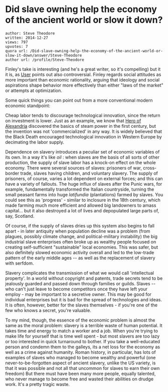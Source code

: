 # Did slave owning help the economy of the ancient world or slow it down?

	author: Steve Theodore
	written: 2014-12-27
	views: 797
	upvotes: 7
	quora url: /Did-slave-owning-help-the-economy-of-the-ancient-world-or-slow-it-down/answer/Steve-Theodore
	author url: /profile/Steve-Theodore


Finley's take is interesting (and he's a great writer, so it's compelling) but it it is, as [User](https://www.quora.com/profile/User-386804) points out also controversial. Finley regards social attitudes as more important than economic rationality, arguing that ideology and social aspirations shape behavior more effectively than either "laws of the market" or attempts at optimization.

Some quick things you can point out from a more conventional modern economic standpoint:

Cheap labor tends to discourage technological innovation, since the return on investment is lower. Just as an example, we know that [Hero of Alexandria](http://en.wikipedia.org/wiki/Hero_of_Alexandria) discovered the basics of steam power in the first century, but the invention was not 'commercialized' in any way. It is widely believed that the Black Death encouraged technological innovation in Western Europe by decimating the labor supply.

Dependence on slavery introduces a peculiar set of economic variables of its own. In a way it's like _oil_ : when slaves are the basis of all sorts of other production, the supply of slave labor has a knock-on effect on the whole economy. There were several sources of slaves: prisoners of war, cross-border trade, slaves having children, and voluntary slavery. The supply of prisoners, of course, varies a lot dependent on external forces; and this can have a variety of fallouts. The huge influx of slaves after the Punic wars, for example, fundamentally transformed the Italian countryside, turning the small peasant farms into huge _latifundia_ (plantations) farmed by slaves. You could see this as 'progress' - similar to inclosure in the 18th century, which made farming much more efficient and allowed big landowners to amass capital… but it also destroyed a lot of lives and depopulated large parts of, say, Scotland.

Of course, if the supply of slaves dries up this system also begins to fall apart - in later antiquity when population decline was a problem (from plagues, possibly climate change, and political-military instability) the big industrial slave enterprises often broke up as wealthy people focused on creating self-sufficient "sustainable" local economies. This was safer, but also definitely slowed economic activity overall and led to the low-trade pattern of the early middle ages -- as well as the replacement of slavery with serfdom.

Slavery complicates the transmission of what we would call 'intellectual property'. In a world without copyright and patents, trade secrets tend to be jealously guarded and passed down through families or guilds. Slaves -- who can't just leave to become competitors once they have left your employ - may be important to a secretive owner. This may be good for individual enterprises but it is bad for the spread of technologies and ideas. It is often, however, better for the slaves themselves - if you're one of the few who knows a secret, you're valuable.

To my mind, though, the essence of the economic problem is almost the same as the moral problem: slavery is a terrible waste of human potential. It takes time and energy to match a worker and a job. When you're trying to make life for yourself that is time well spent - but most slavers are too lazy or too interested in quick turnaround to bother. If you take a well-educated person and condemn them to the galleys, its a net loss for the economy as well as a crime against humanity. Roman history, in particular, has lots of examples of slaves who managed to become wealthy and powerful (one never-to-be-forgotten aspect of ancient slavery, unlike the US variety, is that it was possible and not all that uncommon for slaves to earn their own freedom) But there must have been many more people, equally talented, who never manage to become free and wasted their abilities on drudge work. It's a pretty tragic waste.

